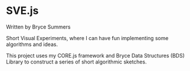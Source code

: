 # SVE.js
Written by Bryce Summers

Short Visual Experiments, where I can have fun implementing some algorithms and ideas.

This project uses my CORE.js framework and Bryce Data Structures (BDS) Library to construct a series of short algorithmic sketches.